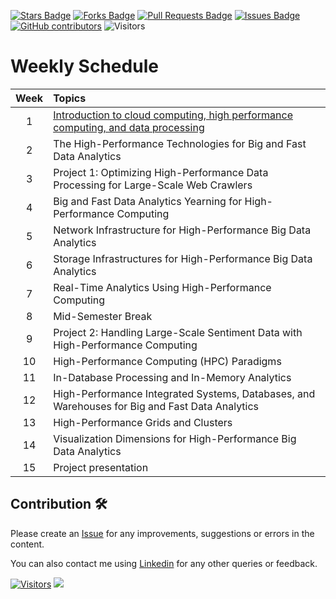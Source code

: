 <a href="https://github.com/drshahizan/HPDP/stargazers"><img src="https://img.shields.io/github/stars/drshahizan/HPDP" alt="Stars Badge"/></a>
<a href="https://github.com/drshahizan/HPDP/network/members"><img src="https://img.shields.io/github/forks/drshahizan/HPDP" alt="Forks Badge"/></a>
<a href="https://github.com/drshahizan/HPDP/pulls"><img src="https://img.shields.io/github/issues-pr/drshahizan/HPDP" alt="Pull Requests Badge"/></a>
<a href="https://github.com/drshahizan/HPDP/issues"><img src="https://img.shields.io/github/issues/drshahizan/HPDP" alt="Issues Badge"/></a>
<a href="https://github.com/drshahizan/HPDP/graphs/contributors"><img alt="GitHub contributors" src="https://img.shields.io/github/contributors/drshahizan/Python_Tutorial?color=2b9348"></a>
![Visitors](https://api.visitorbadge.io/api/visitors?path=https%3A%2F%2Fgithub.com%2Fdrshahizan%2FHPDP&labelColor=%23d9e3f0&countColor=%23697689&style=flat)

# Weekly Schedule

| **Week** | **Topics** |
|:-------:|:-----------|
| 1 | [Introduction to cloud computing, high performance computing, and data processing](w1.md) |
| 2 | The High-Performance Technologies for Big and Fast Data Analytics |
| 3 | Project 1: Optimizing High-Performance Data Processing for Large-Scale Web Crawlers |
| 4 | Big and Fast Data Analytics Yearning for High-Performance Computing |
| 5 | Network Infrastructure for High-Performance Big Data Analytics |
| 6 | Storage Infrastructures for High-Performance Big Data Analytics |
| 7 | Real-Time Analytics Using High-Performance Computing |
| 8 | Mid-Semester Break |
| 9 | Project 2: Handling Large-Scale Sentiment Data with High-Performance Computing |
| 10 | High-Performance Computing (HPC) Paradigms |
| 11 | In-Database Processing and In-Memory Analytics |
| 12 | High-Performance Integrated Systems, Databases, and Warehouses for Big and Fast Data Analytics |
| 13 | High-Performance Grids and Clusters |
| 14 | Visualization Dimensions for High-Performance Big Data Analytics |
| 15 | Project presentation |

## Contribution 🛠️
Please create an [Issue](https://github.com/drshahizan/HPDP/issues) for any improvements, suggestions or errors in the content.

You can also contact me using [Linkedin](https://www.linkedin.com/in/drshahizan/) for any other queries or feedback.

[![Visitors](https://api.visitorbadge.io/api/visitors?path=https%3A%2F%2Fgithub.com%2Fdrshahizan&labelColor=%23697689&countColor=%23555555&style=plastic)](https://visitorbadge.io/status?path=https%3A%2F%2Fgithub.com%2Fdrshahizan)
![](https://hit.yhype.me/github/profile?user_id=81284918)


